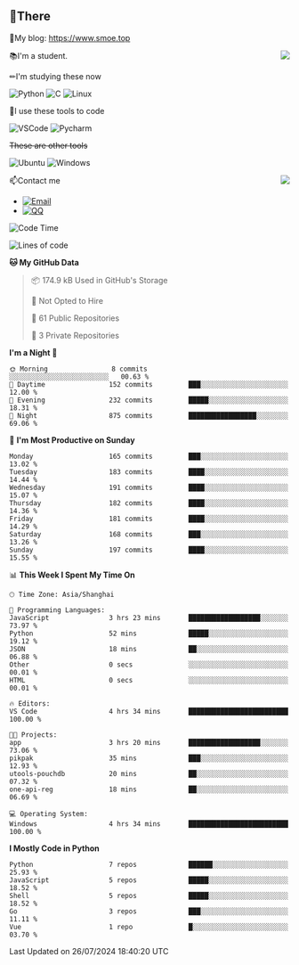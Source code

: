 
## 👏There

📰My blog: https://www.smoe.top

<img align="right" src="https://github-readme-stats.vercel.app/api/top-langs/?username=AkashiCoin"/>


📚I'm a student.

✏I'm studying these now

![Python](https://img.shields.io/badge/-Python-blue?style=flat-square&logo=Python&logoColor=fff)
![C](https://img.shields.io/badge/-C-585858?style=flat-square&logo=C&logoColor=fff)
![Linux](https://img.shields.io/badge/-Linux-black?style=flat-square&logo=Linux&logoColor=fff)

🔨I use these tools to code

![VSCode](https://img.shields.io/badge/-VSCode-blue?style=flat-square&logo=visualstudiocode&logoColor=fff)
![Pycharm](https://img.shields.io/badge/-Pycharm-green?style=flat-square&logo=pycharm&logoColor=fff)

 ~~These are other tools~~

![Ubuntu](https://img.shields.io/badge/-Ubuntu-orange?style=flat-square&logo=Ubuntu&logoColor=fff)
![Windows](https://img.shields.io/badge/-Windows-blue?style=flat-square&logo=Windows&logoColor=fff)

<img align="right" src="https://github-readme-stats.vercel.app/api?username=AkashiCoin" />


📫Contact me

* [![Email](https://img.shields.io/badge/Email-l1040186796@gmail.com-1?style=social&logoColor=fff)](mailto:l1040186796@gmail.com)
* [![QQ](https://img.shields.io/badge/QQ-1040186796-1?style=social&logoColor=fff)](tencent://AddContact/?fromId=45&fromSubId=1&subcmd=all&uin=1040186796&website=www.oicqzone.com)

<!--START_SECTION:waka-->
![Code Time](http://img.shields.io/badge/Code%20Time-1%2C204%20hrs%2045%20mins-blue)

![Lines of code](https://img.shields.io/badge/From%20Hello%20World%20I%27ve%20Written-267.2%20thousand%20lines%20of%20code-blue)

**🐱 My GitHub Data** 

> 📦 174.9 kB Used in GitHub's Storage 
 > 
> 🚫 Not Opted to Hire
 > 
> 📜 61 Public Repositories 
 > 
> 🔑 3 Private Repositories 
 > 
**I'm a Night 🦉** 

```text
🌞 Morning                8 commits           ░░░░░░░░░░░░░░░░░░░░░░░░░   00.63 % 
🌆 Daytime                152 commits         ███░░░░░░░░░░░░░░░░░░░░░░   12.00 % 
🌃 Evening                232 commits         █████░░░░░░░░░░░░░░░░░░░░   18.31 % 
🌙 Night                  875 commits         █████████████████░░░░░░░░   69.06 % 
```
📅 **I'm Most Productive on Sunday** 

```text
Monday                   165 commits         ███░░░░░░░░░░░░░░░░░░░░░░   13.02 % 
Tuesday                  183 commits         ████░░░░░░░░░░░░░░░░░░░░░   14.44 % 
Wednesday                191 commits         ████░░░░░░░░░░░░░░░░░░░░░   15.07 % 
Thursday                 182 commits         ████░░░░░░░░░░░░░░░░░░░░░   14.36 % 
Friday                   181 commits         ████░░░░░░░░░░░░░░░░░░░░░   14.29 % 
Saturday                 168 commits         ███░░░░░░░░░░░░░░░░░░░░░░   13.26 % 
Sunday                   197 commits         ████░░░░░░░░░░░░░░░░░░░░░   15.55 % 
```


📊 **This Week I Spent My Time On** 

```text
🕑︎ Time Zone: Asia/Shanghai

💬 Programming Languages: 
JavaScript               3 hrs 23 mins       ██████████████████░░░░░░░   73.97 % 
Python                   52 mins             █████░░░░░░░░░░░░░░░░░░░░   19.12 % 
JSON                     18 mins             ██░░░░░░░░░░░░░░░░░░░░░░░   06.88 % 
Other                    0 secs              ░░░░░░░░░░░░░░░░░░░░░░░░░   00.01 % 
HTML                     0 secs              ░░░░░░░░░░░░░░░░░░░░░░░░░   00.01 % 

🔥 Editors: 
VS Code                  4 hrs 34 mins       █████████████████████████   100.00 % 

🐱‍💻 Projects: 
app                      3 hrs 20 mins       ██████████████████░░░░░░░   73.06 % 
pikpak                   35 mins             ███░░░░░░░░░░░░░░░░░░░░░░   12.93 % 
utools-pouchdb           20 mins             ██░░░░░░░░░░░░░░░░░░░░░░░   07.32 % 
one-api-reg              18 mins             ██░░░░░░░░░░░░░░░░░░░░░░░   06.69 % 

💻 Operating System: 
Windows                  4 hrs 34 mins       █████████████████████████   100.00 % 
```

**I Mostly Code in Python** 

```text
Python                   7 repos             ██████░░░░░░░░░░░░░░░░░░░   25.93 % 
JavaScript               5 repos             █████░░░░░░░░░░░░░░░░░░░░   18.52 % 
Shell                    5 repos             █████░░░░░░░░░░░░░░░░░░░░   18.52 % 
Go                       3 repos             ███░░░░░░░░░░░░░░░░░░░░░░   11.11 % 
Vue                      1 repo              █░░░░░░░░░░░░░░░░░░░░░░░░   03.70 % 
```




 Last Updated on 26/07/2024 18:40:20 UTC
<!--END_SECTION:waka-->
